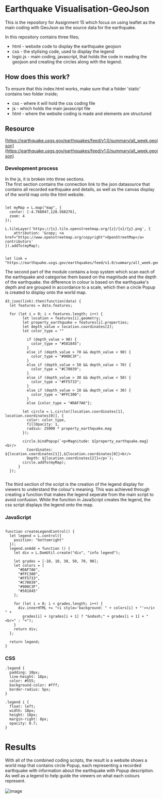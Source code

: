 # Earthquake Visualisation-GeoJson
This is the repository for Assignment 15 which focus on using leaflet as the main coding with GeoJson as the source data for the earthquake. <br/>

In this repository contains three files; <br/>
- html - website code to display the earthquake geojson <br/>
- css - the stylising code, used to display the legend <br/>
- logic.js - main coding, javascript, that holds the code in reading the geojson and creating the circles along with the legend. <br/>

## How does this work?
To ensure that this index.html works, make sure that a folder 'static' contains two folder inside; <br/>
- css - where it will hold the css coding file <br/>
- js - which holds the main javascript file <br/>
- html - where the website coding is made and elements are structured <br/>

## Resource
[https://earthquake.usgs.gov/earthquakes/feed/v1.0/summary/all_week.geojson](https://earthquake.usgs.gov/earthquakes/feed/v1.0/summary/all_week.geojson)

<h3>Development process</h3>
In the js, it is broken into three sections. <br/>
The first section contains the connection link to the json datasource that contains all recorded earthquake and details, as well as the canvas display of the world map onto the html website.

```

let myMap = L.map("map", {
  center: [-4.768047,128.568276],
  zoom: 4
});

L.tileLayer('https://{s}.tile.openstreetmap.org/{z}/{x}/{y}.png', {
    attribution: '&copy; <a href="https://www.openstreetmap.org/copyright">OpenStreetMap</a> contributors'
}).addTo(myMap);


let link = "https://earthquake.usgs.gov/earthquakes/feed/v1.0/summary/all_week.geojson";

```
The second part of the module contains a loop system which scan each of the earthquake and categorise them based on the magnitude and the depth of the earthquake. 
the difference in colour is based on the earthquake's depth and are grouped in accordance to a scale, which then a circle Popup is created to display onto the world map.

```
d3.json(link).then(function(data) {
  let features = data.features;
  
  for (let i = 0; i < features.length; i++) {
        let location = features[i].geometry;
        let property_earthquake = features[i].properties;
        let depth_value = location.coordinates[2];
        let color_type = ""

          if (depth_value > 90) {
            color_type = "#581845";
          }
          else if (depth_value > 70 && depth_value < 90) {
            color_type = "#900C3F";
          }
          else if (depth_value > 50 && depth_value < 70) {
            color_type = "#C70039";
          }
          else if (depth_value > 30 && depth_value < 50) {
            color_type = "#FF5733";
          }
          else if (depth_value > 10 && depth_value < 30) {
            color_type = "#FFC300";
          }
          else {color_type = "#DAF7A6"};

        let circle = L.circle([location.coordinates[1], location.coordinates[0]], {
          color: color_type,
          fillOpacity: 1,
          radius: 25000 * property_earthquake.mag
        });
    
        circle.bindPopup(`<p>Magnitude: ${property_earthquake.mag}<br/>
          Coordinates: ${location.coordinates[1]},${location.coordinates[0]}<br/>
          Depth: ${location.coordinates[2]}</p>`);
        circle.addTo(myMap);
      }
  });


```

The third section of the script is the creation of the legend display for viewers to understand the colour's meaning. This was achieved through creating a function that makes the legend seperate from the main script to avoid confusion.
While the function in JavaScript creates the legend, the css script displays the legend onto the map.


### JavaScript
```

function createLegendControl() {
  let legend = L.control({
    position: "bottomright"
  });
  legend.onAdd = function () {
    let div = L.DomUtil.create("div", "info legend");

    let grades = [-10, 10, 30, 50, 70, 90];
    let colors = [
      "#DAF7A6",
      "#FFC300",
      "#FF5733",
      "#C70039",
      "#900C3F",
      "#581845"
    ];

    for (let i = 0; i < grades.length; i++) {
      div.innerHTML += "<i style='background: " + colors[i] + "'></i> " +
        grades[i] + (grades[i + 1] ? "&ndash;" + grades[i + 1] + "<br>" : "+");
    }
    return div;
  };

  return legend;
}

```
### CSS
```
.legend {
  padding: 10px;
  line-height: 18px;
  color: #555;
  background-color: #fff;
  border-radius: 5px;
}

.legend i {
  float: left;
  width: 18px;
  height: 18px;
  margin-right: 8px;
  opacity: 0.7;
}

```
# Results

With all of the combined coding scripts, the result is a website shows a world map that contains circle Popup, each representing a recorded earthquake with information about the earthquake with Popup description. As well as a legend to help guide the viewers on what each colours represent. <br/>
 <br/>
![image](https://github.com/Nisloen/Assignment-15-GeoJson/assets/134130254/990a1063-d4a0-47c6-aafc-293e79e12b90)
